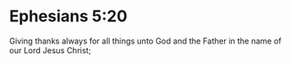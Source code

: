 # Ephesians 5:20

Giving thanks always for all things unto God and the Father in the name of our Lord Jesus Christ;